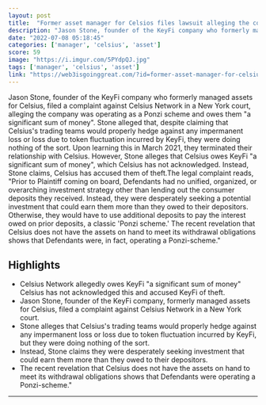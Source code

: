 ```yaml
---
layout: post
title:  "Former asset manager for Celsios files lawsuit alleging the company was a Ponzi scheme"
description: "Jason Stone, founder of the KeyFi company who formerly managed assets for Celsius, filed a complaint against Celsius Network in a New York court, alleging the company was operating as a Ponzi scheme and owes them \"a significant sum of money\". Stone alleged that, despite claiming that Celsius's trading teams would properly hedge against any impermanent loss or loss due to token fluctuation incurred by KeyFi, they were doing nothing of the sort. Upon learning this in March 2021, they terminated their relationship with Celsius. However, Stone alleges that Celsius owes KeyFi \"a significant sum of money\", which Celsius has not acknowledged. Instead, Stone claims, Celsius has accused them of theft.The legal complaint reads, \"Prior to Plaintiff coming on board, Defendants had no unified, organized, or overarching investment strategy other than lending out the consumer deposits they received. Instead, they were desperately seeking a potential investment that could earn them more than they owed to their depositors. Otherwise, they would have to use additional deposits to pay the interest owed on prior deposits, a classic 'Ponzi scheme.' The recent revelation that Celsius does not have the assets on hand to meet its withdrawal obligations shows that Defendants were, in fact, operating a Ponzi-scheme.\""
date: "2022-07-08 05:18:45"
categories: ['manager', 'celsius', 'asset']
score: 59
image: "https://i.imgur.com/5PYdpQJ.jpg"
tags: ['manager', 'celsius', 'asset']
link: "https://web3isgoinggreat.com/?id=former-asset-manager-for-celsius-files-lawsuit-alleging-the-company-was-a-ponzi-scheme"
---
```


Jason Stone, founder of the KeyFi company who formerly managed assets for Celsius, filed a complaint against Celsius Network in a New York court, alleging the company was operating as a Ponzi scheme and owes them \"a significant sum of money\". Stone alleged that, despite claiming that Celsius's trading teams would properly hedge against any impermanent loss or loss due to token fluctuation incurred by KeyFi, they were doing nothing of the sort. Upon learning this in March 2021, they terminated their relationship with Celsius. However, Stone alleges that Celsius owes KeyFi \"a significant sum of money\", which Celsius has not acknowledged. Instead, Stone claims, Celsius has accused them of theft.The legal complaint reads, \"Prior to Plaintiff coming on board, Defendants had no unified, organized, or overarching investment strategy other than lending out the consumer deposits they received. Instead, they were desperately seeking a potential investment that could earn them more than they owed to their depositors. Otherwise, they would have to use additional deposits to pay the interest owed on prior deposits, a classic 'Ponzi scheme.' The recent revelation that Celsius does not have the assets on hand to meet its withdrawal obligations shows that Defendants were, in fact, operating a Ponzi-scheme.\"

## Highlights

- Celsius Network allegedly owes KeyFi "a significant sum of money" Celsius has not acknowledged this and accused KeyFi of theft.
- Jason Stone, founder of the KeyFi company, formerly managed assets for Celsius, filed a complaint against Celsius Network in a New York court.
- Stone alleges that Celsius's trading teams would properly hedge against any impermanent loss or loss due to token fluctuation incurred by KeyFi, but they were doing nothing of the sort.
- Instead, Stone claims they were desperately seeking investment that could earn them more than they owed to their depositors.
- The recent revelation that Celsius does not have the assets on hand to meet its withdrawal obligations shows that Defendants were operating a Ponzi-scheme."

---
